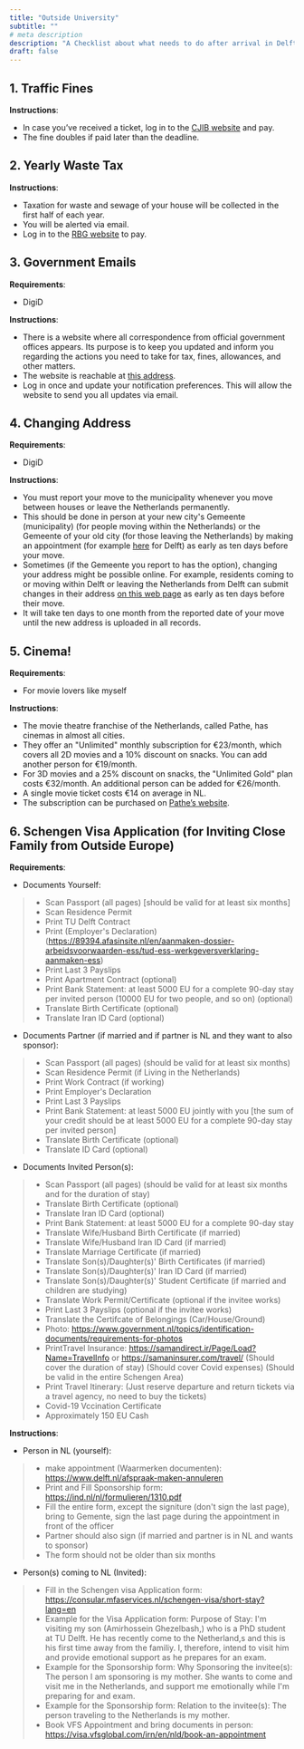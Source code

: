 ```yaml
---
title: "Outside University"
subtitle: ""
# meta description
description: "A Checklist about what needs to do after arrival in Delft"
draft: false
---
```


## 1. Traffic Fines
**Instructions**:
- In case you’ve received a ticket, log in to the [CJIB website](https://www.cjib.nl) and pay.
- The fine doubles if paid later than the deadline.

## 2. Yearly Waste Tax
**Instructions**:
- Taxation for waste and sewage of your house will be collected in the first half of each year.
- You will be alerted via email.
- Log in to the [RBG website](https://www.rbg.nl) to pay.

## 3. Government Emails
**Requirements**:
- DigiD

**Instructions**:
- There is a website where all correspondence from official government offices appears. Its purpose is to keep you updated and inform you regarding the actions you need to take for tax, fines, allowances, and other matters.
- The website is reachable at [this address](https://mijn.overheid.nl/login/).
- Log in once and update your notification preferences. This will allow the website to send you all updates via email.

## 4. Changing Address
**Requirements**:
- DigiD

**Instructions**:
- You must report your move to the municipality whenever you move between houses or leave the Netherlands permanently.
- This should be done in person at your new city's Gemeente (municipality) (for people moving within the Netherlands) or the Gemeente of your old city (for those leaving the Netherlands) by making an appointment (for example [here](https://www.delft.nl/afspraak-maken-annuleren) for Delft) as early as ten days before your move.
- Sometimes (if the Gemeente you report to has the option), changing your address might be possible online. For example, residents coming to or moving within Delft or leaving the Netherlands from Delft can submit changes in their address [on this web page](https://www.delft.nl/verhuizing-melden) as early as ten days before their move.
- It will take ten days to one month from the reported date of your move until the new address is uploaded in all records.

## 5. Cinema!
**Requirements**:
- For movie lovers like myself

**Instructions**:
- The movie theatre franchise of the Netherlands, called Pathe, has cinemas in almost all cities.
- They offer an "Unlimited" monthly subscription for €23/month, which covers all 2D movies and a 10% discount on snacks. You can add another person for €19/month.
- For 3D movies and a 25% discount on snacks, the "Unlimited Gold" plan costs €32/month. An additional person can be added for €26/month.
- A single movie ticket costs €14 on average in NL.
- The subscription can be purchased on [Pathe’s website](https://www.pathe.nl).

## 6. Schengen Visa Application (for Inviting Close Family from Outside Europe)
**Requirements**:
- Documents Yourself: 
>   - Scan Passport (all pages) [should be valid for at least six months]
>   - Scan Residence Permit
>   - Print TU Delft Contract
>   - Print (Employer's Declaration) (https://89394.afasinsite.nl/en/aanmaken-dossier-arbeidsvoorwaarden-ess/tud-ess-werkgeversverklaring-aanmaken-ess)
>   - Print Last 3 Payslips
>   - Print Apartment Contract (optional)
>   - Print Bank Statement: at least 5000 EU for a complete 90-day stay per invited person (10000 EU for two people, and so on) (optional)
>   - Translate Birth Certificate (optional)
>   - Translate Iran ID Card (optional)
- Documents Partner (if married and if partner is NL and they want to also sponsor): 
>   - Scan Passport (all pages) (should be valid for at least six months)
>   - Scan Residence Permit (if Living in the Netherlands)
>   - Print Work Contract (if working)
>   - Print Employer's Declaration
>   - Print Last 3 Payslips
>   - Print Bank Statement: at least 5000 EU jointly with you [the sum of your credit should be at least 5000 EU for a complete 90-day stay per invited person]
>   - Translate Birth Certificate (optional)
>   - Translate ID Card (optional)
- Documents Invited Person(s):
>   - Scan Passport (all pages) (should be valid for at least six months and for the duration of stay)
>   - Translate Birth Certificate (optional)
>   - Translate Iran ID Card (optional)
>   - Print Bank Statement: at least 5000 EU for a complete 90-day stay
>   - Translate Wife/Husband Birth Certificate (if married)
>   - Translate Wife/Husband Iran ID Card (if married)
>   - Translate Marriage Certificate (if married)
>   - Translate Son(s)/Daughter(s)' Birth Certificates (if married)
>   - Translate Son(s)/Daughter(s)' Iran ID Card (if married)
>   - Translate Son(s)/Daughter(s)' Student Certificate (if married and children are studying)
>   - Translate Work Permit/Certificate (optional if the invitee works)
>   - Print Last 3 Payslips (optional if the invitee works)
>   - Translate the Certifcate of Belongings (Car/House/Ground)
>   - Photo: https://www.government.nl/topics/identification-documents/requirements-for-photos
>   - PrintTravel Insurance: https://samandirect.ir/Page/Load?Name=TravelInfo or https://samaninsurer.com/travel/ (Should cover the duration of stay) (Should cover Covid expenses) (Should be valid in the entire Schengen Area)
>   - Print Travel Itinerary: (Just reserve departure and return tickets via a travel agency, no need to buy the tickets)
>   - Covid-19 Vccination Certificate
>   - Approximately 150 EU Cash

**Instructions**:
- Person in NL (yourself):
>   - make appointment (Waarmerken documenten): https://www.delft.nl/afspraak-maken-annuleren
>   - Print and Fill Sponsorship form: https://ind.nl/nl/formulieren/1310.pdf
>   - Fill the entire form, except the signiture (don't sign the last page), bring to Gemente, sign the last page during the appointment in front of the officer
>   - Partner should also sign (if married and partner is in NL and wants to sponsor)
>   - The form should not be older than six months
- Person(s) coming to NL (Invited):
>   - Fill in the Schengen visa Application form: https://consular.mfaservices.nl/schengen-visa/short-stay?lang=en
>   - Example for the Visa Application form: Purpose of Stay: I'm visiting my son (Amirhossein Ghezelbash,) who is a PhD student at TU Delft. He has recently come to the Netherland,s and this is his first time away from the familiy. I, therefore, intend to visit him and provide emotional support as he prepares for an exam.
>   - Example for the Sponsorship form: Why Sponsoring the invitee(s): The person I am sponsoring is my mother. She wants to come and visit me in the Netherlands, and support me emotionally while I'm preparing for and exam.
>   - Example for the Sponsorship form: Relation to the invitee(s): The person traveling to the Netherlands is my mother.
>   - Book VFS Appointment and bring documents in person: https://visa.vfsglobal.com/irn/en/nld/book-an-appointment

